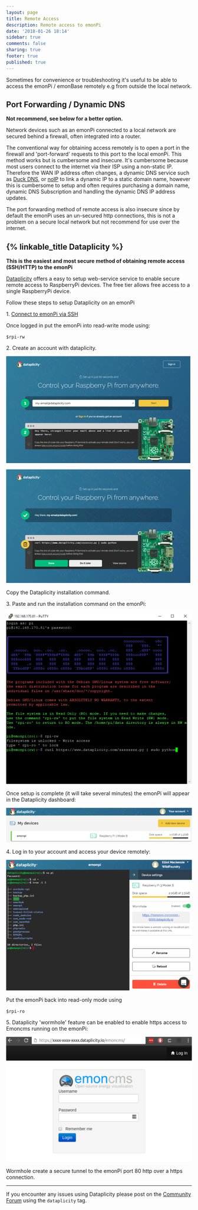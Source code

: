 ```yaml
---
layout: page
title: Remote Access
description: Remote access to emonPi
date: '2018-01-26 18:14'
sidebar: true
comments: false
sharing: true
footer: true
published: true
---
```


Sometimes for convenience or troubleshooting it's useful to be able to access the emonPi / emonBase remotely e.g from outside the local network.


## Port Forwarding / Dynamic DNS

**Not recommend, see below for a better option.**

Network devices such as an emonPi connected to a local network are secured behind a firewall, often integrated into a router.

The conventional way for obtaining access remotely is to open a port in the firewall and 'port-forward' requests to this port to the local emonPi. This method works but is cumbersome and insecure. It's cumbersome because most users connect to the internet via their ISP using a non-static IP. Therefore the WAN IP address often changes, a dynamic DNS service such as [Duck DNS](https://www.duckdns.org/), or [noIP](https://www.noip.com) to link a dynamic IP to a static domain name, however this is cumbersome to setup and often requires purchasing a domain name, dynamic DNS Subscription and handling the dynamic DNS IP address updates.

The port forwarding method of remote access is also insecure since by default the emonPi uses an un-secured http connections, this is not a problem on a secure local network but not recommend for use over the internet.

## {% linkable_title Dataplicity %}

**This is the easiest and most secure method of obtaining remote access (SSH/HTTP) to the emonPi**

[Dataplicity](https://www.dataplicity.com) offers a easy to setup web-service service to enable secure remote access to RaspberryPi devices. The free tier allows free access to a single RaspberryPi device.

Follow these steps to setup Dataplicity on an emonPi

1\. [Connect to emonPi via SSH](/technical/credentials/#ssh)

Once logged in put the emonPi into read-write mode using:

    $rpi-rw

2\. Create an account with dataplicity.

  ![1-dataplicity](/images/setup/1-dataplicity.png)

  ![2-dataplicity](/images/setup/2-dataplicity.jpg)

Copy the Dataplicity installation command.

3\. Paste and run the installation command on the emonPi:

![3-dataplicity](/images/setup/3-dataplicity.png)

Once setup is complete (it will take several minutes) the emonPi will appear in the Dataplicity dashboard:

![4-dataplicity](/images/setup/4-dataplicity.png)

4\. Log in to your account and access your device remotely:

![5-dataplicity](/images/setup/5-dataplicity.png)

Put the emonPi back into read-only mode using

    $rpi-ro

5\. Dataplicity 'wormhole' feature  can be enabled to enable https access to Emoncms running on the emonPi:

![6-dataplicity](/images/setup/6-dataplicity.png)

Wormhole create a secure tunnel to the emonPi port 80 http over a https connection.

***

If you encounter any issues using Dataplicity please post on the [Community Forum](httsp://community.openenergymonitor.org) using the `dataplicity` tag.
